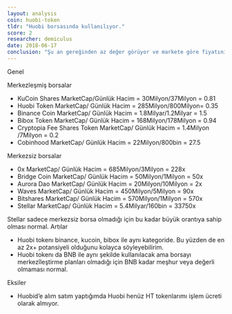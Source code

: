 ```yaml
---
layout: analysis
coin: huobi-token
tldr: "Huobi borsasında kullanılıyor."
score: 2
researcher: demiculus
date: 2018-06-17
conclusion: "Şu an gereğinden az değer görüyor ve markete göre fiyatının 2x daha yükseleceği söylenebilir."
---
```


Genel

Merkezleşmiş borsalar
	
- KuCoin Shares MarketCap/Günlük Hacim = 30Milyon/37Milyon = 0.81
- Huobi Token MarketCap/ Günlük Hacim = 285Milyon/800Milyon= 0.35
- Binance Coin MarketCap/ Günlük Hacim = 1.8Milyar/1.2Milyar = 1.5
- Bibox Token MarketCap/ Günlük Hacim = 168Milyon/178Milyon = 0.94
- Cryptopia Fee Shares Token MarketCap/ Günlük Hacim = 1.4Milyon /7Milyon = 0.2
- Cobinhood MarketCap/ Günlük Hacim = 22Milyon/800bin = 27.5

Merkezsiz borsalar

- 0x MarketCap/ Günlük Hacim = 685Milyon/3Milyon = 228x
- Bridge Coin MarketCap/ Günlük Hacim = 50Milyon/1Milyon = 50x
- Aurora Dao MarketCap/ Günlük Hacim = 20Milyon/10Milyon = 2x
- Waves MarketCap/ Günlük Hacim = 450Milyon/5Milyon = 90x
- Bitshares MarketCap/ Günlük Hacim = 570Milyon/1Milyon = 570x
- Stellar MarketCap/ Günlük Hacim = 5.4Milyar/160bin = 33750x

Stellar sadece merkezsiz borsa olmadığı için bu kadar büyük orantıya sahip olması normal. 
Artılar

- Huobi tokenı binance, kucoin, bibox ile aynı kategoride. Bu yüzden de en az 2x+ potansiyeli olduğunu kolayca söyleyebilirim. 
- Huobi tokenı da BNB ile aynı şekilde kullanılacak ama borsayı merkezîleştirme planları olmadığı için BNB kadar meşhur veya değerli olmaması normal. 
	
Eksiler

- Huobid’e alım satım yaptığımda Huobi henüz HT tokenlarımı işlem ücreti olarak almıyor.
